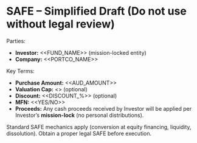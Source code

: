 # SAFE – **Simplified Draft** (Do not use without legal review)

Parties:
- **Investor:** <<FUND_NAME>> (mission-locked entity)
- **Company:** <<PORTCO_NAME>>

Key Terms:
- **Purchase Amount:** <<AUD_AMOUNT>>
- **Valuation Cap:** <<CAP>> (optional)
- **Discount:** <<DISCOUNT_%>> (optional)
- **MFN:** <<YES/NO>>
- **Proceeds:** Any cash proceeds received by Investor will be applied per Investor’s **mission-lock** (no personal distributions).

Standard SAFE mechanics apply (conversion at equity financing, liquidity, dissolution). Obtain a proper legal SAFE before execution.
